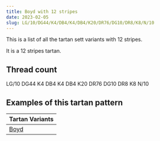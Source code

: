 ```yaml
---
title: Boyd with 12 stripes
date: 2023-02-05
slug: LG/10/DG44/K4/DB4/K4/DB4/K20/DR76/DG10/DR8/K8/N/10
---
```

This is a list of all the tartan sett variants with 12 stripes.

It is a 12 stripes tartan.


## Thread count
LG/10 DG44 K4 DB4 K4 DB4 K20 DR76 DG10 DR8 K8 N/10

## Examples of this tartan pattern

| Tartan Variants |
|---------------|
| [Boyd](/variants/lg/10/dg44/k4/db4/k4/db4/k20/dr76/dg10/dr8/k8/n/10-db000052-dg11450d-draa0000-k000000-lgaaaa00-naaaaaa)||
